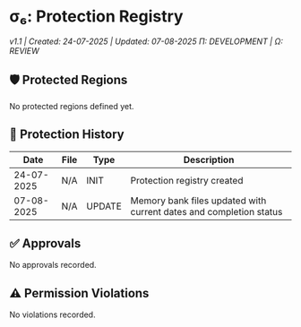 # σ₆: Protection Registry

_v1.1 | Created: 24-07-2025 | Updated: 07-08-2025_
_Π: DEVELOPMENT | Ω: REVIEW_

## 🛡️ Protected Regions

No protected regions defined yet.

## 📜 Protection History

| Date       | File | Type   | Description                                                        |
| ---------- | ---- | ------ | ------------------------------------------------------------------ |
| 24-07-2025 | N/A  | INIT   | Protection registry created                                        |
| 07-08-2025 | N/A  | UPDATE | Memory bank files updated with current dates and completion status |

## ✅ Approvals

No approvals recorded.

## ⚠️ Permission Violations

No violations recorded.
